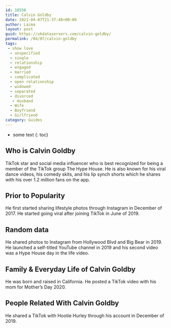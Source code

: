 ```yaml
---
id: 18556
title: Calvin Goldby
date: 2021-04-07T21:37:48+00:00
author: Laima
layout: post
guid: https://ukdataservers.com/calvin-goldby/
permalink: /04/07/calvin-goldby
tags:
 - show love
  - unspecified
  - single
  - relationship
  - engaged
  - married
  - complicated
  - open relationship
  - widowed
  - separated
  - divorced
   - Husband
  - Wife
  - Boyfriend
  - Girlfriend
category: Guides
---
```


* some text
{: toc}


## Who is Calvin Goldby
                  
                  
                  
TikTok star and social media influencer who is best recognized for being a member of the TikTok group The Hype House. He is also known for his viral dance videos, his comedy skits, and his lip synch shorts which he shares with his over 1.2 million fans on the app. 
                  
              
            
              
            
                
                
                
## Prior to Popularity
                  
                  
                  
He first started sharing lifestyle photos through Instagram in December of 2017. He started going viral after joining TikTok in June of 2019. 
                  
              
            
              
            
                
                
                
## Random data
                  
                  
                  
He shared photos to Instagram from Hollywood Blvd and Big Bear in 2019. He launched a self-titled YouTube channel in 2019 and his second video was a Hype House day in the life video. 
                  
              
            
              
            
                
                
                
## Family & Everyday Life of Calvin Goldby
                  
                  
                  
He was born and raised in California. He posted a TikTok video with his mom for Mother&#8217;s Day 2020.
                  
              
            
              
            
                
                
                
## People Related With Calvin Goldby
                  
                  
                  
He shared a TikTok with Hootie Hurley through his account in December of 2019. 
                  
              
            
              
            
                
              
            
              
              
            
            
              
            
          
          
          